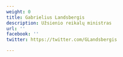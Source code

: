 ```yaml
---
weight: 0
title: Gabrielius Landsbergis
description: Užsienio reikalų ministras
url: ''
facebook: ''
twitter: https://twitter.com/GLandsbergis

---
```


